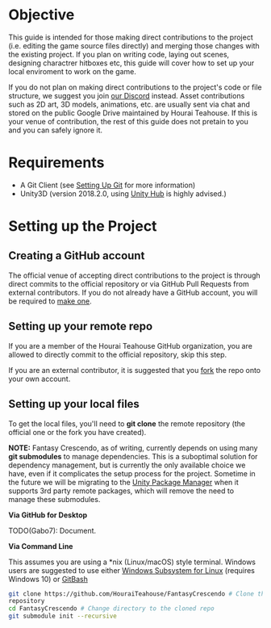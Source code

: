 
# Objective

This guide is intended for those making direct contributions to the project
(i.e. editing the game source files directly) and merging those changes with the
existing project. If you plan on writing code, laying out scenes, designing
charactrer hitboxes etc, this guide will cover how to set up your local
enviroment to work on the game.

If you do not plan on making direct contributions to the project's code or file
structure, we suggest you join [our Discord](https://discord.gg/VuZhs9V)
instead. Asset contributions such as 2D art, 3D models, animations, etc. are
usually sent via chat and stored on the public Google Drive maintained by Hourai
Teahouse. If this is your venue of contribution, the rest of this guide does not
pretain to you and you can safely ignore it.

# Requirements
 
 * A Git Client (see [Setting Up Git](./setting-up-git.md) for more information)
 * Unity3D (version 2018.2.0, using [Unity Hub](https://forum.unity.com/threads/unity-hub-preview-0-18-1-is-now-available.539353/) is highly advised.)

# Setting up the Project

## Creating a GitHub account

The official venue of accepting direct contributions to the project is through
direct commits to the official repository or via GitHub Pull Requests from external
contributors. If you do not already have a GitHub account, you will be required
to [make one](https://github.com/join).

## Setting up your remote repo

If you are a member of the Hourai Teahouse GitHub organization, you are allowed
to directly commit to the official repository, skip this step.

If you are an external contributor, it is suggested that you
[fork](https://help.github.com/articles/fork-a-repo/) the repo onto your own
account.

## Setting up your local files

To get the local files, you'll need to **git clone** the remote repository (the
official one or the fork you have created).

**NOTE:** Fantasy Crescendo, as of writing, currently depends on using many **git
submodules** to manage dependencies. This is a suboptimal solution for
dependency management, but is currently the only available choice we have, even
if it complicates the setup process for the project. Sometime in the future we
will be migrating to the [Unity Package
Manager](https://docs.unity3d.com/Packages/com.unity.package-manager-ui@1.8/manual/index.html)
when it supports 3rd party remote packages, which will remove the need to manage
these submodules.

**Via GitHub for Desktop**

TODO(Gabo7): Document.

**Via Command Line**

This assumes you are using a \*nix (Linux/macOS) style terminal. Windows users
are suggested to use either [Windows Subsystem for
Linux](https://docs.microsoft.com/en-us/windows/wsl/install-win10) (requires
Windows 10) or [GitBash](https://git-scm.com/downloads) 

```bash
git clone https://github.com/HouraiTeahouse/FantasyCrescendo # Clone the
repository
cd FantasyCrescendo # Change directory to the cloned repo
git submodule init --recursive
```
